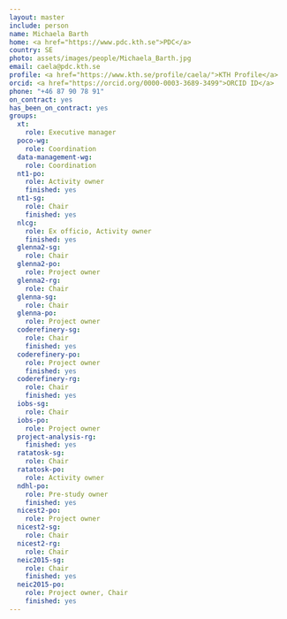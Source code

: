 ```yaml
---
layout: master
include: person
name: Michaela Barth
home: <a href="https://www.pdc.kth.se">PDC</a>
country: SE
photo: assets/images/people/Michaela_Barth.jpg
email: caela@pdc.kth.se
profile: <a href="https://www.kth.se/profile/caela/">KTH Profile</a>
orcid: <a href="https://orcid.org/0000-0003-3689-3499">ORCID ID</a>
phone: "+46 87 90 78 91"
on_contract: yes
has_been_on_contract: yes
groups:
  xt:
    role: Executive manager
  poco-wg:
    role: Coordination
  data-management-wg:
    role: Coordination
  nt1-po:
    role: Activity owner
    finished: yes
  nt1-sg:
    role: Chair
    finished: yes
  nlcg:
    role: Ex officio, Activity owner
    finished: yes
  glenna2-sg:
    role: Chair
  glenna2-po:
    role: Project owner
  glenna2-rg:
    role: Chair
  glenna-sg:
    role: Chair
  glenna-po:
    role: Project owner
  coderefinery-sg:
    role: Chair
    finished: yes
  coderefinery-po:
    role: Project owner
    finished: yes
  coderefinery-rg:
    role: Chair
    finished: yes
  iobs-sg:
    role: Chair
  iobs-po:
    role: Project owner
  project-analysis-rg:
    finished: yes
  ratatosk-sg:
    role: Chair
  ratatosk-po:
    role: Activity owner
  ndhl-po:
    role: Pre-study owner
    finished: yes
  nicest2-po:
    role: Project owner
  nicest2-sg:
    role: Chair
  nicest2-rg:
    role: Chair
  neic2015-sg:
    role: Chair
    finished: yes
  neic2015-po:
    role: Project owner, Chair
    finished: yes
---
```

